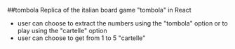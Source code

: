 ##tombola
Replica of the italian board game "tombola" in React
- user can choose to extract the numbers using the "tombola" option or to play using the "cartelle" option
- user can choose to get from 1 to 5 "cartelle"
